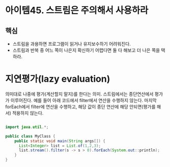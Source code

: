 # 아이템45. 스트림은 주의해서 사용하라 

## 핵심 
- 스트림을 과용하면 프로그램이 읽거나 유지보수하기 어려워진다. 
- 스트림과 반복 중 어느 쪽이 나은지 확신하기 어렵다면 둘 다 해보고 더 나은 쪽을 택하라. 

# 지연평가(lazy evaluation) 

의미대로 나중에 평가(계산할지 말지)를 한다는 의미. 스트림에서는 종단연산에서 평가가 이루어진다. 예를 들어 아래 코드에서 filter에서 연산을 수행하지 않는다. 마지막 forEach에서 filter에 연산을 수행하고, 해당 값이 종단 연산에 해당 안되면(평가를 해서) 적용하지 않는다.

```java

import java.util.*;

public class MyClass {
    public static void main(String args[]) {
      List<Integer> list = List.of(1,2,3);
      list.stream().filter(s -> s > 0).forEach(System.out::println);
    }
}


```
